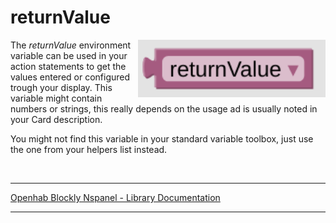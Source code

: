 # returnValue

[<img src="img/blockLibrary_nspanel_helpers_returnValue.png" align="right" width="300">](img/blockLibrary_nspanel_helpers_returnValue.png)

The *returnValue* environment variable can be used in your action statements to get the values entered or configured trough your display. This variable might contain numbers or strings, this really depends on the usage ad is usually noted in your Card description.

You might not find this variable in your standard variable toolbox, just use the one from your helpers list instead.

<br clear="right"/>

---

[Openhab Blockly Nspanel - Library Documentation](README.md)

---
